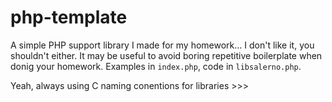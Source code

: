 # php-template
A simple PHP support library I made for my homework... I don't like it, you shouldn't either. It may be useful to avoid boring repetitive boilerplate when donig your homework. Examples in `index.php`, code in `libsalerno.php`.

Yeah, always using C naming conentions for libraries >>>
